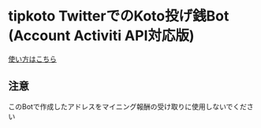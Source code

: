 tipkoto TwitterでのKoto投げ銭Bot (Account Activiti API対応版)
===

[使い方はこちら](https://github.com/akarinS/aaapi-tipkoto/blob/master/doc/HowToUse.md)

注意
---

このBotで作成したアドレスをマイニング報酬の受け取りに使用しないでください


